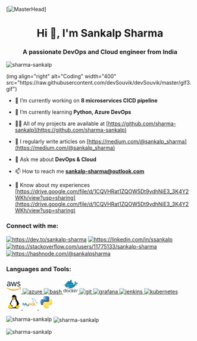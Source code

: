 [![MasterHead](https://cd.foundation/wp-content/uploads/sites/78/2020/09/devops.png)]
<h1 align="center">Hi 👋, I'm Sankalp Sharma</h1>
<h3 align="center">A passionate DevOps and Cloud engineer from India</h3>

<p align="left"> <img src="https://komarev.com/ghpvc/?username=sharma-sankalp&label=Profile%20views&color=0e75b6&style=flat" alt="sharma-sankalp" /> </p>
(img align="right" alt="Coding" width="400" src="https://raw.githubusercontent.com/devSouvik/devSouvik/master/gif3.gif")

- 🔭 I’m currently working on **8 microservices CICD pipeline**

- 🌱 I’m currently learning **Python, Azure DevOps**

- 👨‍💻 All of my projects are available at [https://github.com/sharma-sankalp](https://github.com/sharma-sankalp)

- 📝 I regularly write articles on [https://medium.com/@sankalp_sharma](https://medium.com/@sankalp_sharma)

- 💬 Ask me about **DevOps & Cloud**

- 📫 How to reach me **sankalp-sharma@outlook.com**

- 📄 Know about my experiences [https://drive.google.com/file/d/1CQVHRat1ZQOW5Dt9vdhNiE3_3K4Y2WKh/view?usp=sharing](https://drive.google.com/file/d/1CQVHRat1ZQOW5Dt9vdhNiE3_3K4Y2WKh/view?usp=sharing)

<h3 align="left">Connect with me:</h3>
<p align="left">
<a href="https://dev.to/https://dev.to/sankalp-sharma" target="blank"><img align="center" src="https://raw.githubusercontent.com/rahuldkjain/github-profile-readme-generator/master/src/images/icons/Social/devto.svg" alt="https://dev.to/sankalp-sharma" height="30" width="40" /></a>
<a href="https://linkedin.com/in/https://linkedin.com/in/ssankalp" target="blank"><img align="center" src="https://raw.githubusercontent.com/rahuldkjain/github-profile-readme-generator/master/src/images/icons/Social/linked-in-alt.svg" alt="https://linkedin.com/in/ssankalp" height="30" width="40" /></a>
<a href="https://stackoverflow.com/users/https://stackoverflow.com/users/11775133/sankalp-sharma" target="blank"><img align="center" src="https://raw.githubusercontent.com/rahuldkjain/github-profile-readme-generator/master/src/images/icons/Social/stack-overflow.svg" alt="https://stackoverflow.com/users/11775133/sankalp-sharma" height="30" width="40" /></a>
<a href="https://hashnode.com/https://hashnode.com/@sankalpsharma" target="blank"><img align="center" src="https://raw.githubusercontent.com/rahuldkjain/github-profile-readme-generator/master/src/images/icons/Social/hashnode.svg" alt="https://hashnode.com/@sankalpsharma" height="30" width="40" /></a>
</p>

<h3 align="left">Languages and Tools:</h3>
<p align="left"> <a href="https://aws.amazon.com" target="_blank" rel="noreferrer"> <img src="https://raw.githubusercontent.com/devicons/devicon/master/icons/amazonwebservices/amazonwebservices-original-wordmark.svg" alt="aws" width="40" height="40"/> </a> <a href="https://azure.microsoft.com/en-in/" target="_blank" rel="noreferrer"> <img src="https://www.vectorlogo.zone/logos/microsoft_azure/microsoft_azure-icon.svg" alt="azure" width="40" height="40"/> </a> <a href="https://www.gnu.org/software/bash/" target="_blank" rel="noreferrer"> <img src="https://www.vectorlogo.zone/logos/gnu_bash/gnu_bash-icon.svg" alt="bash" width="40" height="40"/> </a> <a href="https://www.docker.com/" target="_blank" rel="noreferrer"> <img src="https://raw.githubusercontent.com/devicons/devicon/master/icons/docker/docker-original-wordmark.svg" alt="docker" width="40" height="40"/> </a> <a href="https://git-scm.com/" target="_blank" rel="noreferrer"> <img src="https://www.vectorlogo.zone/logos/git-scm/git-scm-icon.svg" alt="git" width="40" height="40"/> </a> <a href="https://grafana.com" target="_blank" rel="noreferrer"> <img src="https://www.vectorlogo.zone/logos/grafana/grafana-icon.svg" alt="grafana" width="40" height="40"/> </a> <a href="https://www.jenkins.io" target="_blank" rel="noreferrer"> <img src="https://www.vectorlogo.zone/logos/jenkins/jenkins-icon.svg" alt="jenkins" width="40" height="40"/> </a> <a href="https://kubernetes.io" target="_blank" rel="noreferrer"> <img src="https://www.vectorlogo.zone/logos/kubernetes/kubernetes-icon.svg" alt="kubernetes" width="40" height="40"/> </a> <a href="https://www.linux.org/" target="_blank" rel="noreferrer"> <img src="https://raw.githubusercontent.com/devicons/devicon/master/icons/linux/linux-original.svg" alt="linux" width="40" height="40"/> </a> <a href="https://www.mysql.com/" target="_blank" rel="noreferrer"> <img src="https://raw.githubusercontent.com/devicons/devicon/master/icons/mysql/mysql-original-wordmark.svg" alt="mysql" width="40" height="40"/> </a> <a href="https://www.python.org" target="_blank" rel="noreferrer"> <img src="https://raw.githubusercontent.com/devicons/devicon/master/icons/python/python-original.svg" alt="python" width="40" height="40"/> </a> </p>

<p><img align="left" src="https://github-readme-stats.vercel.app/api/top-langs?username=sharma-sankalp&show_icons=true&locale=en&layout=compact" alt="sharma-sankalp" /></p>

<p>&nbsp;<img align="center" src="https://github-readme-stats.vercel.app/api?username=sharma-sankalp&show_icons=true&locale=en" alt="sharma-sankalp" /></p>

<p><img align="center" src="https://github-readme-streak-stats.herokuapp.com/?user=sharma-sankalp&" alt="sharma-sankalp" /></p>
